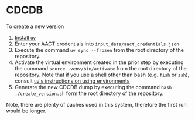 # CDCDB
To create a new version
1. [Install `uv`](https://docs.astral.sh/uv/getting-started/installation/)
2. Enter your AACT credentials into `input_data/aact_credentials.json`
3. Execute the command `uv sync --frozen` from the root directory of the repository.
4. Activate the virtual environment created in the prior step by executing the command `source .venv/bin/activate` from the root directory of the repository. Note that if you use a shell other than bash (e.g. `fish` or `zsh`), consult [`uv`'s instructions on using environments](https://docs.astral.sh/uv/pip/environments/#using-a-virtual-environment)
5. Generate the new CDCDB dump by executing the command `bash ./create_version.sh` form the root directory of the repository.
  
Note, there are plenty of caches used in this system, therefore the first run would be longer.
